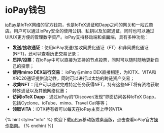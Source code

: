 # ioPay钱包

[ioPay](https://iopay-wallet.iotex.io/)是IoTeX网络的官方钱包，也是IoTeX通证和Dapp之间的网关和一站式商店。用户可以通过ioPay安全的使用公钥、私钥以及加密通证，同时也可以通过UI/UX更方便的管理数字资产。ioPay支持移动端和桌面端，具有多种功能：

* **发送/接收通证**：使用ioPay发送/接收同质化通证（FT）和非同质化通证\(NFT\)，还可以查看历史交易记录；
* **质押/投票**：在ioPay中可以直接为支持的节点投票，同时可以随时随地更新自己的投票；
* **使用mimo DEX进行交易**： ioPay与mimo DEX直接相连，为IOTX、VITA和XRC20通证提供流动性，同时可以进行以太坊的跨链资产交易；
* **收集NFT**：用户可以通过完成特定任务获得NFT，持有这些NFT将有资格获取特殊通证以及其他网络优惠；
* **访问IoTeX Dapp**：通过ioPay的“Discover/发现”界面访问各种IoTeX Dapp，包括Cyclone、ioTube、mimo、Travel Cat等等；
* **领取VITA**：IOTX持有者可以每天在ioPay主页上申领VITA

{% hint style="info" %}
欢迎下载[ioPay](https://iopay-wallet.iotex.io/)移动版或桌面版，点击查看ioPay官方[操作指南](https://community.iotex.io/t/official-iopay-wallet-thread/1313)。
{% endhint %}

